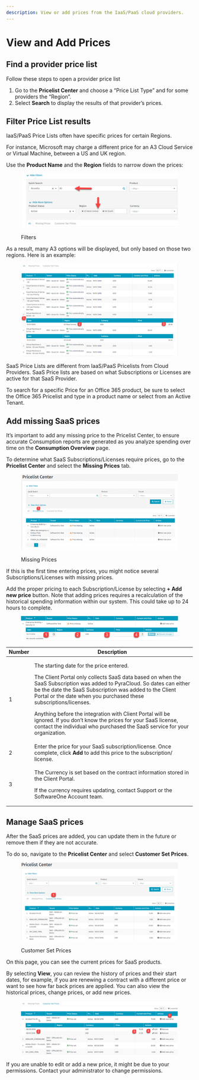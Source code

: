 ```yaml
---
description: View or add prices from the IaaS/PaaS cloud providers.
---
```


# View and Add Prices

## Find a provider price list <a href="#finding-a-provider-price-list" id="finding-a-provider-price-list"></a>

Follow these steps to open a provider price list

1. Go to the **Pricelist Center** and choose a “Price List Type” and for some providers the “Region”.
2. Select **Search** to display the results of that provider’s prices.

## Filter Price List results <a href="#filtering-the-price-list-results" id="filtering-the-price-list-results"></a>

IaaS/PaaS Price Lists often have specific prices for certain Regions.&#x20;

For instance, Microsoft may charge a different price for an A3 Cloud Service or Virtual Machine, between a US and UK region.

Use the **Product Name** and the **Region** fields to narrow down the prices:

<figure><img src="../../../.gitbook/assets/image (1) (1) (1) (1) (1) (1) (1) (1) (1) (1) (1) (1) (1) (1).png" alt=""><figcaption><p>Filters</p></figcaption></figure>

As a result, many A3 options will be displayed, but only based on those two regions. Here is an example:

<figure><img src="../../../.gitbook/assets/image (2) (1) (1) (1) (1) (1) (1) (1).png" alt=""><figcaption></figcaption></figure>

SaaS Price Lists are different from IaaS/PaaS Pricelists from Cloud Providers. SaaS Price lists are based on what Subscriptions or Licenses are active for that SaaS Provider.&#x20;

To search for a specific Price for an Office 365 product, be sure to select the Office 365 Pricelist and type in a product name or select from an Active Tenant.

## Add missing SaaS prices <a href="#adding-missing-saas-prices" id="adding-missing-saas-prices"></a>

It’s important to add any missing price to the Pricelist Center, to ensure accurate Consumption reports are generated as you analyze spending over time on the **Consumption Overview** page.&#x20;

To determine what SaaS Subscriptions/Licenses require prices, go to the **Pricelist Center** and select the **Missing Prices** tab.

<figure><img src="../../../.gitbook/assets/image (3) (1) (1) (1) (1) (1) (1).png" alt=""><figcaption><p>Missing Prices</p></figcaption></figure>

If this is the first time entering prices, you might notice several Subscriptions/Licenses with missing prices.

Add the proper pricing to each Subscription/License by selecting **+ Add new price** button. Note that adding prices requires a recalculation of the historical spending information within our system. This could take up to 24 hours to complete.

<figure><img src="../../../.gitbook/assets/image (4) (1) (1) (1) (1) (1).png" alt=""><figcaption></figcaption></figure>

| Number | Description                                                                                                                                                                                                                                                                                                                                                                                                                                                                                                                             |
| ------ | --------------------------------------------------------------------------------------------------------------------------------------------------------------------------------------------------------------------------------------------------------------------------------------------------------------------------------------------------------------------------------------------------------------------------------------------------------------------------------------------------------------------------------------- |
| 1      | <p>The starting date for the price entered. </p><p></p><p>The Client Portal only collects SaaS data based on when the SaaS Subscription was added to PyraCloud. So dates can either be the date the SaaS Subscription was added to the Client Portal or the date when you purchased these subscriptions/licenses.</p><p></p><p>Anything before the integration with Client Portal will be ignored. If you don’t know the prices for your SaaS license, contact the individual who purchased the SaaS service for your organization.</p> |
| 2      | Enter the price for your SaaS subscription/license. Once complete, click **Add** to add this price to the subscription/ license.                                                                                                                                                                                                                                                                                                                                                                                                        |
| 3      | <p>The Currency is set based on the contract information stored in the Client Portal. </p><p></p><p>If the currency requires updating, contact Support or the SoftwareOne Account team.</p>                                                                                                                                                                                                                                                                                                                                             |

## Manage SaaS prices <a href="#managing-saas-prices" id="managing-saas-prices"></a>

After the SaaS prices are added, you can update them in the future or remove them if they are not accurate.&#x20;

To do so, navigate to the **Pricelist Center** and select **Customer Set Prices**.

<figure><img src="../../../.gitbook/assets/image (5) (1) (1) (1) (1).png" alt=""><figcaption><p>Customer Set Prices</p></figcaption></figure>

On this page, you can see the current prices for SaaS products.&#x20;

By selecting **View**, you can review the history of prices and their start dates, for example, if you are renewing a contract with a different price or want to see how far back prices are applied. You can also view the historical prices, change prices, or add new prices.

<figure><img src="../../../.gitbook/assets/image (6) (1) (1) (1) (1).png" alt=""><figcaption></figcaption></figure>

If you are unable to edit or add a new price, it might be due to your permissions. Contact your administrator to change permissions.
